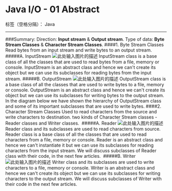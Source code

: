 # Java I/O - 01 Abstract

标签（空格分隔）： Java

---

###Summary:
Direction: **Input stream** & **Output stream**.
Type of data: **Byte Stream Classes** & **Character Stream Classes**.
####1. Byte Stream Classes
Read bytes from an input stream and write bytes to an output stream.
#####A. InputStream 
![此处输入图片的描述][1]
InputStream class is a base class of all the classes that are used to read bytes from a file, memory or console. InputStream is an abstract class and hence we can't create its object but we can use its subclasses for reading bytes from the input stream. 
#####B. OutputStream
![此处输入图片的描述][2]
OutputStream class is a base class of all the classes that are used to write bytes to a file, memory or console. OutputStream is an abstract class and hence we can't create its object but we can use its subclasses for writing bytes to the output stream. In the diagram below we have shown the hierarchy of OutputStream class and some of its important subclasses that are used to write bytes.
####2. Character Stream Classes
Used to read characters from the source and write characters to destination.
two kinds of Character Stream classes - Reader classes and Writer classes. 
#####A. Reader
![此处输入图片的描述][3]
Reader class and its subclasses are used to read characters from source. 
Reader class is a base class of all the classes that are used to read characters from a file, memory or console. Reader is an abstract class and hence we can't instantiate it but we can use its subclasses for reading characters from the input stream. We will discuss subclasses of Reader class with their code, in the next few articles. 
#####B. Writer
![此处输入图片的描述][4]
	Writer class and its subclasses are used to write characters to a file, memory or console. Writer is an abstract class and hence we can't create its object but we can use its subclasses for writing characters to the output stream. We will discuss subclasses of Writer with their code in the next few articles. 
	


  [1]: https://upload-images.jianshu.io/upload_images/2946710-9c0829482d92f090.png?imageMogr2/auto-orient/strip%7CimageView2/2/w/700/format/webp
  [2]: https://upload-images.jianshu.io/upload_images/2946710-12329993682fdbcb.jpg?imageMogr2/auto-orient/strip%7CimageView2/2/w/700/format/webp
  [3]: https://upload-images.jianshu.io/upload_images/2946710-039ec2e730834878.jpg?imageMogr2/auto-orient/strip%7CimageView2/2/w/700/format/webp
  [4]: https://upload-images.jianshu.io/upload_images/2946710-7bafd3d7560c123b.jpg?imageMogr2/auto-orient/strip%7CimageView2/2/w/700/format/webp
